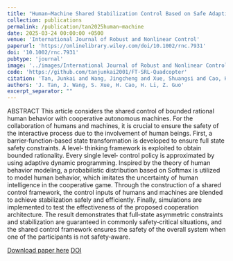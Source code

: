 ```yaml
---
title: "Human–Machine Shared Stabilization Control Based on Safe Adaptive Dynamic Programming With Bounded Rationality"
collection: publications
permalink: /publication/tan2025human–machine
date: 2025-03-24 00:00:00 +0500
venue: 'International Journal of Robust and Nonlinear Control'
paperurl: 'https://onlinelibrary.wiley.com/doi/10.1002/rnc.7931'
doi: '10.1002/rnc.7931'
pubtype: 'journal'
image: '../images/International Journal of Robust and Nonlinear Control.jpg'
code: 'https://github.com/tanjunkai2001/FT-SRL-Quadcopter'
citation: 'Tan, Junkai and Wang, Jingcheng and Xue, Shuangsi and Cao, Hui and Li, Huan and Guo, Zihang (2025). Human–Machine Shared Stabilization Control Based on Safe Adaptive Dynamic Programming With Bounded Rationality. International Journal of Robust and Nonlinear Control.'
authors: 'J. Tan, J. Wang, S. Xue, H. Cao, H. Li, Z. Guo'
excerpt_separator: ""
---
```

ABSTRACT             This article considers the shared control of bounded rational human behavior with cooperative autonomous machines. For the collaboration of humans and machines, it is crucial to ensure the safety of the interactive process due to the involvement of human beings. First, a barrier‐function‐based state transformation is developed to ensure full state safety constraints. A level‐ thinking framework is exploited to obtain bounded rationality. Every single level‐ control policy is approximated by using adaptive dynamic programming. Inspired by the theory of human behavior modeling, a probabilistic distribution based on Softmax is utilized to model human behavior, which imitates the uncertainty of human intelligence in the cooperative game. Through the construction of a shared control framework, the control inputs of humans and machines are blended to achieve stabilization safely and efficiently. Finally, simulations are implemented to test the effectiveness of the proposed cooperation architecture. The result demonstrates that full‐state asymmetric constraints and stabilization are guaranteed in commonly safety‐critical situations, and the shared control framework ensures the safety of the overall system when one of the participants is not safety‐aware.

[Download paper here](https://onlinelibrary.wiley.com/doi/10.1002/rnc.7931)
[DOI](10.1002/rnc.7931)
